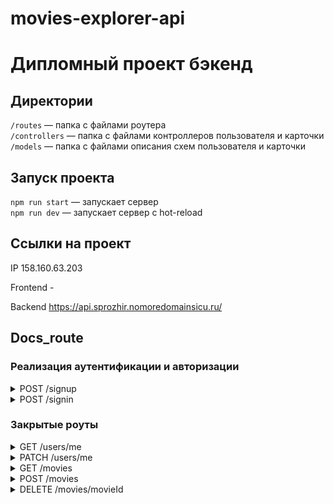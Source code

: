 # movies-explorer-api

# Дипломный проект бэкенд

## Директории

`/routes` — папка с файлами роутера  
`/controllers` — папка с файлами контроллеров пользователя и карточки   
`/models` — папка с файлами описания схем пользователя и карточки  
  
## Запуск проекта

`npm run start` — запускает сервер   
`npm run dev` — запускает сервер с hot-reload

## Ссылки на проект

IP 158.160.63.203

Frontend -

Backend https://api.sprozhir.nomoredomainsicu.ru/

## Docs_route

### Реализация аутентификации и авторизации

<details>
<summary>POST /signup</summary>
создаёт пользователя с переданными в теле email, password и name

Заголовки:
```bash 
"Content-Type": "application/json"
```

Тело запроса:
```bash 
{
    "email": "em4@em3.ru",
    "password": "777777",
    "name": "test"
}
```

Успешный ответ `201`:
```bash 
{
    "_id": "64ef48da3c23e5c43423185d",
    "email": "em4@em3.ru",
    "name": "test"
}
```

Коды ошибок:
```bash 
400 - Некорректно заполнено одно из полей 
409 - Данный email уже существует
```

</details>


<details>
<summary>POST /signin</summary>
проверяет переданные в теле почту и пароль и возвращает JWT

Заголовки:
```bash 
"Content-Type": "application/json"
```

Тело запроса:
```bash 
{
    "email": "em4@em3.ru",
    "password": "777777"
}
```

Успешный ответ `200`:
```bash 
{
    "token" : "eyJhbGciOiJIUzI1NiIsInR5cCI6IkpXVCJ9.eyJfaWQiOiI1ZjUxNDhlNWJiODhmZGNhOTIxYjZhYzciLCJpYXQiOjE1OTkyMTExNzN9.Q3DVLh7t0f0BjyG9gh3UlUREYQxl2chdGTGy701lF6I"
}
```

Коды ошибок:
```bash 
400 - Некорректно заполнено одно из полей 
401 - пользователь с email не найден 
```
</details>

###  Закрытые роуты 

<details>
<summary>GET /users/me</summary>
возвращает информацию о пользователе (email и имя)

Заголовки:
```bash 
{
    "Content-Type": "application/json",
    "Authorization" : `Bearer ${ВАШ JWT}`
} 
```

Успешный ответ `200`:
```bash 
{
    "_id": "64ef48da3c23e5c43423185d",
    "name": "test",
    "email": "em4@em3.ru"
} 
```

Коды ошибок:
```bash 
401 — Переданный токен некорректен 
404 - Пользователь не найден
```
</details>

<details>
<summary>PATCH /users/me</summary>
обновляет информацию о пользователе (email и имя)

Заголовки:
```bash 
{
    "Content-Type": "application/json",
    "Authorization" : `Bearer ${ВАШ JWT}`
} 
```

Тело запроса:
```bash 
{
    "name": "test3333",
    "email": "em4@em3.ru"
}
```

Успешный ответ `200`:
```bash 
{
    "_id": "64ef48da3c23e5c43423185d",
    "name": "test3333",
    "email": "em4@em3.ru"
}
```

Коды ошибок:
```bash 
400 - Некорректно заполнено одно из полей 
404 - Пользователь не найден
```

</details>


<details>
<summary>GET /movies</summary>
возвращает все сохранённые текущим пользователем фильмы

Заголовки:
```bash 
{
    "Content-Type": "application/json",
    "Authorization" : `Bearer ${ВАШ JWT}`
} 
```

Успешный ответ `200`:
```bash 
[
    {
        "_id": "64f075d609f82f6b82765937",
        "country": "США",
        "director": "Мартин Скорсезе",
        "duration": 138,
        "year": "2009",
        "description": "Два американских судебных пристава отправляются на один из островов в штате Массачусетс, чтобы расследовать исчезновение пациентки клиники для умалишенных преступников. При проведении расследования им придется столкнуться с паутиной лжи, обрушившимся ураганом и смертельным бунтом обитателей клиники.",
        "image": "https://www.kinopoisk.ru/film/397667/posters/",
        "trailerLink": "https://www.kinopoisk.ru/film/397667/posters/",
        "thumbnail": "https://www.kinopoisk.ru/film/397667/posters/",
        "owner": "64ef48da3c23e5c43423185d",
        "movieId": 2546,
        "nameRU": "Остров проклятых",
        "nameEN": "Shutter Island"
    }
]
```
</details>


<details>
<summary>POST /movies</summary>
создаёт фильм с переданными в теле (country, director, duration, year, description, image, trailer, nameRU, nameEN и thumbnail, movieId)

Заголовки:
```bash 
{
    "Content-Type": "application/json",
    "Authorization" : `Bearer ${ВАШ JWT}`
} 
```

Тело запроса:
```bash 
{
    "country": "США",
    "director": "Мартин Скорсезе",
    "duration": 138,
    "year": "2009",
    "description": "Два американских судебных пристава отправляются на один из островов в штате Массачусетс, чтобы расследовать исчезновение пациентки клиники для умалишенных преступников. При проведении расследования им придется столкнуться с паутиной лжи, обрушившимся ураганом и смертельным бунтом обитателей клиники.",
    "image": "https://www.kinopoisk.ru/film/397667/posters/",
    "trailerLink": "https://www.kinopoisk.ru/film/397667/posters/",
    "thumbnail": "https://www.kinopoisk.ru/film/397667/posters/",
    "owner": "64f074eb09f82f6b82765934",
    "movieId": 2546,
    "nameRU": "Остров проклятых",
    "nameEN": "Shutter Island"
}
```

Успешный ответ `201`:
```bash 
{
    "country": "США",
    "director": "Мартин Скорсезе",
    "duration": 138,
    "year": "2009",
    "description": "Два американских судебных пристава отправляются на один из островов в штате Массачусетс, чтобы расследовать исчезновение пациентки клиники для умалишенных преступников. При проведении расследования им придется столкнуться с паутиной лжи, обрушившимся ураганом и смертельным бунтом обитателей клиники.",
    "image": "https://www.kinopoisk.ru/film/397667/posters/",
    "trailerLink": "https://www.kinopoisk.ru/film/397667/posters/",
    "thumbnail": "https://www.kinopoisk.ru/film/397667/posters/",
    "owner": "64ef48da3c23e5c43423185d",
    "movieId": 2546,
    "nameRU": "Остров проклятых",
    "nameEN": "Shutter Island",
    "_id": "64f075d609f82f6b82765937"
}
```

Коды ошибок:
```bash 
400 - Некорректно заполнено одно из полей 
```
</details>

<details>
<summary>DELETE /movies/movieId</summary>
удаляет сохранённый фильм по movieId

Заголовки:
```bash 
{
    "Content-Type": "application/json",
    "Authorization" : `Bearer ${ВАШ JWT}`
} 
```

Тело запроса:
```bash 
{
    "movieId": "64f075d609f82f6b82765937"
}
```

Успешный ответ `200`:
```bash 
{
    "_id": "64f075d609f82f6b82765937",
    "country": "США",
    "director": "Мартин Скорсезе",
    "duration": 138,
    "year": "2009",
    "description": "Два американских судебных пристава отправляются на один из островов в штате Массачусетс, чтобы расследовать исчезновение пациентки клиники для умалишенных преступников. При проведении расследования им придется столкнуться с паутиной лжи, обрушившимся ураганом и смертельным бунтом обитателей клиники.",
    "image": "https://www.kinopoisk.ru/film/397667/posters/",
    "trailerLink": "https://www.kinopoisk.ru/film/397667/posters/",
    "thumbnail": "https://www.kinopoisk.ru/film/397667/posters/",
    "owner": "64ef48da3c23e5c43423185d",
    "movieId": 2546,
    "nameRU": "Остров проклятых",
    "nameEN": "Shutter Island"
}
```

Коды ошибок:
```bash 
400 - Некорректно заполнено одно из полей
403 - Чужой фильм нельзя удалить
404 - Фильм не найден
```

</details>
